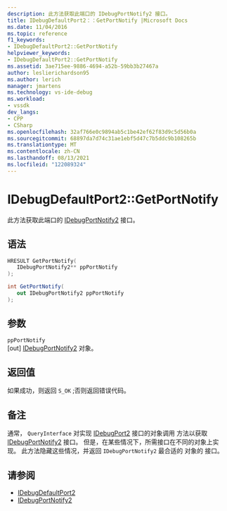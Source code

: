 ```yaml
---
description: 此方法获取此端口的 IDebugPortNotify2 接口。
title: IDebugDefaultPort2：：GetPortNotify |Microsoft Docs
ms.date: 11/04/2016
ms.topic: reference
f1_keywords:
- IDebugDefaultPort2::GetPortNotify
helpviewer_keywords:
- IDebugDefaultPort2::GetPortNotify
ms.assetid: 3ae715ee-9886-4694-a52b-59bb3b27467a
author: leslierichardson95
ms.author: lerich
manager: jmartens
ms.technology: vs-ide-debug
ms.workload:
- vssdk
dev_langs:
- CPP
- CSharp
ms.openlocfilehash: 32af766e0c9894ab5c1be42ef62f83d9c5d56b0a
ms.sourcegitcommit: 68897da7d74c31ae1ebf5d47c7b5ddc9b108265b
ms.translationtype: MT
ms.contentlocale: zh-CN
ms.lasthandoff: 08/13/2021
ms.locfileid: "122089324"
---
```

# <a name="idebugdefaultport2getportnotify"></a>IDebugDefaultPort2::GetPortNotify
此方法获取此端口的 [IDebugPortNotify2](../../../extensibility/debugger/reference/idebugportnotify2.md) 接口。

## <a name="syntax"></a>语法

```cpp
HRESULT GetPortNotify(
   IDebugPortNotify2** ppPortNotify
);
```

```csharp
int GetPortNotify(
   out IDebugPortNotify2 ppPortNotify
);
```

## <a name="parameters"></a>参数
`ppPortNotify`\
[out] [IDebugPortNotify2](../../../extensibility/debugger/reference/idebugportnotify2.md) 对象。

## <a name="return-value"></a>返回值
 如果成功，则返回 `S_OK` ;否则返回错误代码。

## <a name="remarks"></a>备注
 通常， `QueryInterface` 对实现 [IDebugPort2](../../../extensibility/debugger/reference/idebugport2.md) 接口的对象调用 方法以获取 [IDebugPortNotify2](../../../extensibility/debugger/reference/idebugportnotify2.md) 接口。 但是，在某些情况下，所需接口在不同的对象上实现。 此方法隐藏这些情况，并返回 `IDebugPortNotify2` 最合适的 对象的 接口。

## <a name="see-also"></a>请参阅
- [IDebugDefaultPort2](../../../extensibility/debugger/reference/idebugdefaultport2.md)
- [IDebugPortNotify2](../../../extensibility/debugger/reference/idebugportnotify2.md)
